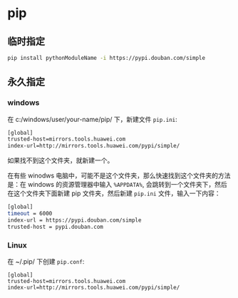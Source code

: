 # pip

## 临时指定
```bash
pip install pythonModuleName -i https://pypi.douban.com/simple
```

## 永久指定

### windows

在 c:/windows/user/your-name/pip/ 下，新建文件 `pip.ini`:

```bash
[global]
trusted-host=mirrors.tools.huawei.com
index-url=http://mirrors.tools.huawei.com/pypi/simple/
```

如果找不到这个文件夹，就新建一个。

在有些 winodws 电脑中，可能不是这个文件夹，那么快速找到这个文件夹的方法是：在 windows 的资源管理器中输入 `%APPDATA%`, 会跳转到一个文件夹下，然后在这个文件夹下面新建 pip 文件夹，然后新建 `pip.ini` 文件，输入一下内容：

```bash
[global]
timeout = 6000
index-url = https://pypi.douban.com/simple
trusted-host = pypi.douban.com
```

### Linux

在 ~/.pip/ 下创建 `pip.conf`:

```nginx
[global] 
trusted-host=mirrors.tools.huawei.com
index-url=http://mirrors.tools.huawei.com/pypi/simple/ 
```
